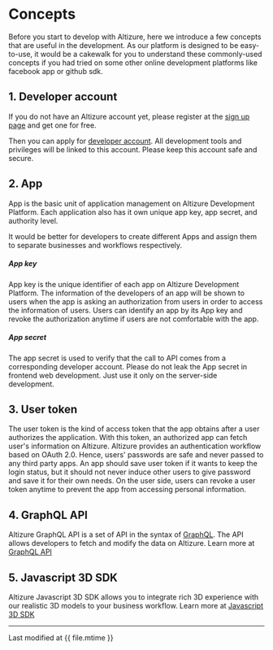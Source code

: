 # Concepts

Before you start to develop with Altizure, here we introduce a few concepts that are useful in the development. As our platform is designed to be easy-to-use, it would be a cakewalk for you to understand these commonly-used concepts if you had tried on some other online development platforms like facebook app or github sdk.

## 1. Developer account

If you do not have an Altizure account yet, please register at the [sign up page](https://www.altizure.com/signup/china?lang=zh-cn) and get one for free.

Then you can apply for [developer account](dev-account.md). All development tools and privileges will be linked to this account. Please keep this account safe and secure.


## 2. App

App is the basic unit of application management on Altizure Development Platform. Each application also has it own unique app key, app secret, and authority level.

It would be better for developers to create different Apps and assign them to separate businesses and workflows respectively.


##### App key

App key is the unique identifier of each app on Altizure Development Platform. The information of the developers of an app will be shown to users when the app is asking an authorization from users in order to access the information of users. Users can identify an app by its App key and revoke the authorization anytime if users are not comfortable with the app.

##### App secret

The app secret is used to verify that the call to API comes from a corresponding developer account.
Please do not leak the App secret in frontend web development. Just use it only on the server-side development.


## 3. User token

The user token is the kind of access token that the app obtains after a user authorizes the application. With this token, an authorized app can fetch user's information on Altizure. Altizure provides an authentication workflow based on OAuth 2.0. Hence, users' passwords are safe and never passed to any third party apps. An app should save user token if it wants to keep the login status, but it should not never induce other users to give password and save it for their own needs. On the user side, users can revoke a user token anytime to prevent the app from accessing personal information.


## 4. GraphQL API

Altizure GraphQL API is a set of API in the syntax of [GraphQL](http://graphql.org/learn/). The API allows developers to fetch and modify the data on Altizure. Learn more at [GraphQL API](api.md)

## 5. Javascript 3D SDK

Altizure Javascript 3D SDK allows you to integrate rich 3D experience with our realistic 3D models to your business workflow. Learn more at [Javascript 3D SDK](jssdk.md)

---

Last modified at {{ file.mtime }}
